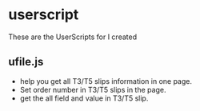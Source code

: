 # userscript
These are the UserScripts for I created


## ufile.js

* help you get all T3/T5 slips information in one page.
* Set order number in T3/T5 slips in the page.
* get the all field and value in T3/T5 slip.